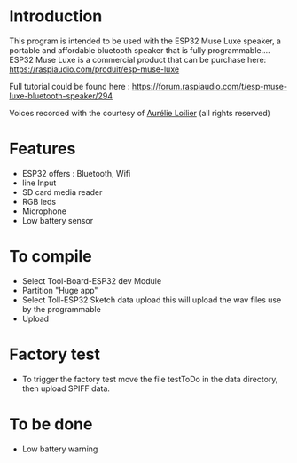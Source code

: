 # Introduction
This program is intended to be used with the ESP32 Muse Luxe speaker, a portable and affordable bluetooth speaker that is fully programmable....
ESP32 Muse Luxe is a commercial product that can be purchase here: https://raspiaudio.com/produit/esp-muse-luxe

Full tutorial could be found here : https://forum.raspiaudio.com/t/esp-muse-luxe-bluetooth-speaker/294


Voices recorded with the courtesy of [Aurélie Loilier](http://aurelieloilier.com/) (all rights reserved)


# Features
- ESP32 offers : Bluetooth, Wifi
- line Input
- SD card media reader
- RGB leds
- Microphone
- Low battery sensor

#  To compile
- Select Tool-Board-ESP32 dev Module
- Partition "Huge app"
- Select Toll-ESP32 Sketch data upload this will upload the wav files use by the programmable
- Upload

# Factory test
- To trigger the factory test move the file testToDo in the data directory, then upload SPIFF data.


#  To be done
- Low battery warning
